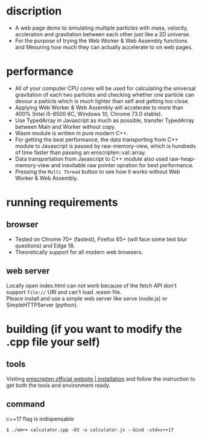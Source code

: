 # discription
+ A web page demo to simulating multiple particles with mass, velocity, accleration and gravitation between each other just like a 2D universe.  
+ For the purpose of trying the Web Worker & Web Assembly functions and Mesuring how much they can actually accelerate to on web pages.
# performance
+ All of your computer CPU cores will be used for calculating the universal gravitation of each two particles and checking whether one particle can devour a paiticle which is much lighter than self and getting too close.  
+ Applying Web Worker & Web Assembly will accelerate to more than 400% (Intel i5-8500 6C, Windows 10, Chrome 73.0 stable).
+ Use TypedArray in Javascript as much as possible, transfer TypedArray between Main and Worker without copy.
+ Wasm module is written in pure modern C++.
+ For getting the best performance, the data transporting from C++ module to Javascript is passed by raw-memory-view, which is hundreds of time faster than passing an emscripten::val::array.
+ Data transportation from Javascript to C++ module also used raw-heap-memory-view and inevitable raw pointer opration for best performance.
+ Pressing the `Multi Thread` button to see how it works without Web Worker & Web Assembly.
# running requirements
## browser
+ Tested on Chrome 70+ (fastest), Firefox 65+ (will face some text blur questions) and Edge 18.  
+ Theoretically support for all modern web browsers.
## web server
Locally open index.html can not work because of the fetch API don't support `file://` URI and can't load .wasm file.  
Pleace install and use a simple web server like serve (node.js) or SimpleHTTPServer (python).
# building (if you want to modify the .cpp file your self)
## tools
Visiting [emscripten official website | installation](https://emscripten.org/docs/getting_started/downloads.html) and follow the instruction to get both the tools and environment ready.
## command
c++17 flag is indispensable  
```
$ ./em++ calculator.cpp -O3 -o calculator.js --bind -std=c++17
```